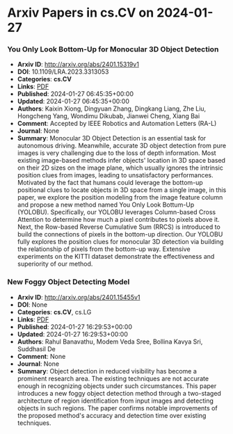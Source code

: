 # Arxiv Papers in cs.CV on 2024-01-27
### You Only Look Bottom-Up for Monocular 3D Object Detection
- **Arxiv ID**: http://arxiv.org/abs/2401.15319v1
- **DOI**: 10.1109/LRA.2023.3313053
- **Categories**: **cs.CV**
- **Links**: [PDF](http://arxiv.org/pdf/2401.15319v1)
- **Published**: 2024-01-27 06:45:35+00:00
- **Updated**: 2024-01-27 06:45:35+00:00
- **Authors**: Kaixin Xiong, Dingyuan Zhang, Dingkang Liang, Zhe Liu, Hongcheng Yang, Wondimu Dikubab, Jianwei Cheng, Xiang Bai
- **Comment**: Accepted by IEEE Robotics and Automation Letters (RA-L)
- **Journal**: None
- **Summary**: Monocular 3D Object Detection is an essential task for autonomous driving. Meanwhile, accurate 3D object detection from pure images is very challenging due to the loss of depth information. Most existing image-based methods infer objects' location in 3D space based on their 2D sizes on the image plane, which usually ignores the intrinsic position clues from images, leading to unsatisfactory performances. Motivated by the fact that humans could leverage the bottom-up positional clues to locate objects in 3D space from a single image, in this paper, we explore the position modeling from the image feature column and propose a new method named You Only Look Bottum-Up (YOLOBU). Specifically, our YOLOBU leverages Column-based Cross Attention to determine how much a pixel contributes to pixels above it. Next, the Row-based Reverse Cumulative Sum (RRCS) is introduced to build the connections of pixels in the bottom-up direction. Our YOLOBU fully explores the position clues for monocular 3D detection via building the relationship of pixels from the bottom-up way. Extensive experiments on the KITTI dataset demonstrate the effectiveness and superiority of our method.



### New Foggy Object Detecting Model
- **Arxiv ID**: http://arxiv.org/abs/2401.15455v1
- **DOI**: None
- **Categories**: **cs.CV**, cs.LG
- **Links**: [PDF](http://arxiv.org/pdf/2401.15455v1)
- **Published**: 2024-01-27 16:29:53+00:00
- **Updated**: 2024-01-27 16:29:53+00:00
- **Authors**: Rahul Banavathu, Modem Veda Sree, Bollina Kavya Sri, Suddhasil De
- **Comment**: None
- **Journal**: None
- **Summary**: Object detection in reduced visibility has become a prominent research area. The existing techniques are not accurate enough in recognizing objects under such circumstances. This paper introduces a new foggy object detection method through a two-staged architecture of region identification from input images and detecting objects in such regions. The paper confirms notable improvements of the proposed method's accuracy and detection time over existing techniques.



